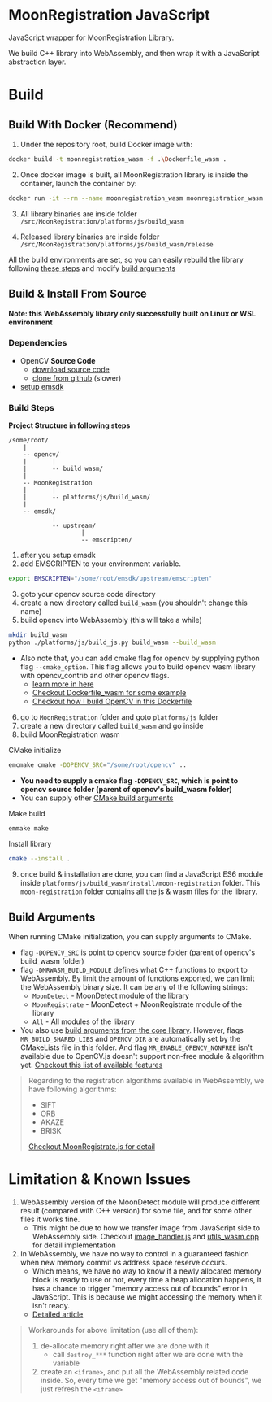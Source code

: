 
# MoonRegistration JavaScript

JavaScript wrapper for MoonRegistration Library.

We build C++ library into WebAssembly, and then wrap it with a JavaScript abstraction layer.

# Build

## Build With Docker (Recommend)

1. Under the repository root, build Docker image with:

```sh
docker build -t moonregistration_wasm -f .\Dockerfile_wasm .
```

2. Once docker image is built, all MoonRegistration library is inside the container, launch the container by:

```sh
docker run -it --rm --name moonregistration_wasm moonregistration_wasm
```

3. All library binaries are inside folder `/src/MoonRegistration/platforms/js/build_wasm`

4. Released library binaries are inside folder `/src/MoonRegistration/platforms/js/build_wasm/release`

All the build environments are set, so you can easily rebuild the library following [these steps](#build-steps) and modify [build arguments](#build-arguments)

## Build & Install From Source

**Note: this WebAssembly library only successfully built on Linux or WSL environment**

### Dependencies

* OpenCV **Source Code**
  * [download source code](https://opencv.org/releases/)
  * [clone from github](https://github.com/opencv/opencv) (slower)
* [setup emsdk](https://emscripten.org/docs/getting_started/downloads.html)

### Build Steps

**Project Structure in following steps**

```
/some/root/
    |
    -- opencv/
    |       |
    |       -- build_wasm/
    |
    -- MoonRegistration
    |       |
    |       -- platforms/js/build_wasm/
    |
    -- emsdk/
            |
            -- upstream/
                    |
                    -- emscripten/
```

1. after you setup emsdk
2. add EMSCRIPTEN to your environment variable.

```sh
export EMSCRIPTEN="/some/root/emsdk/upstream/emscripten"
```

3. goto your opencv source code directory
4. create a new directory called `build_wasm` (you shouldn't change this name)
5. build opencv into WebAssembly (this will take a while)

```sh
mkdir build_wasm
python ./platforms/js/build_js.py build_wasm --build_wasm
```

* Also note that, you can add cmake flag for opencv by supplying python flag `--cmake_option`. This flag allows you to build opencv wasm library with opencv_contrib and other opencv flags.
  * [learn more in here](https://docs.opencv.org/4.x/d4/da1/tutorial_js_setup.html)
  * [Checkout Dockerfile_wasm for some example](../../Dockerfile_wasm)
  * [Checkout how I build OpenCV in this Dockerfile](https://github.com/Gavin1937/emsdk-cv-wasm/blob/main/Dockerfile)

6. go to `MoonRegistration` folder and goto `platforms/js` folder
7. create a new directory called `build_wasm` and go inside
8. build MoonRegistration wasm

CMake initialize

```sh
emcmake cmake -DOPENCV_SRC="/some/root/opencv" ..
```

* **You need to supply a cmake flag `-DOPENCV_SRC`, which is point to opencv source folder (parent of opencv's build_wasm folder)**
* You can supply other [CMake build arguments](#build-arguments)

Make build

```sh
emmake make
```

Install library

```sh
cmake --install .
```

9. once build & installation are done, you can find a JavaScript ES6 module inside `platforms/js/build_wasm/install/moon-registration` folder. This `moon-registration` folder contains all the js & wasm files for the library.

## Build Arguments

When running CMake initialization, you can supply arguments to CMake.

* flag `-DOPENCV_SRC` is point to opencv source folder (parent of opencv's build_wasm folder)
* flag `-DMRWASM_BUILD_MODULE` defines what C++ functions to export to WebAssembly. By limit the amount of functions exported, we can limit the WebAssembly binary size. It can be any of the following strings:
  * `MoonDetect` - MoonDetect module of the library
  * `MoonRegistrate` - MoonDetect + MoonRegistrate module of the library
  * `All` - All modules of the library
* You also use [build arguments from the core library](../../BUILDING.md#cmake-build-arguments). However, flags `MR_BUILD_SHARED_LIBS` and `OPENCV_DIR` are automatically set by the CMakeLists file in this folder. And flag `MR_ENABLE_OPENCV_NONFREE` isn't available due to OpenCV.js doesn't support non-free module & algorithm yet. [Checkout this list of available features](https://github.com/opencv/opencv/blob/4.x/platforms/js/opencv_js.config.py)

> Regarding to the registration algorithms available in WebAssembly, we have following algorithms:
> * SIFT
> * ORB
> * AKAZE
> * BRISK
> 
> [Checkout MoonRegistrate.js for detail](./moon-registration/MoonRegistrate.js)


# Limitation & Known Issues

1. WebAssembly version of the MoonDetect module will produce different result (compared with C++ version) for some file, and for some other files it works fine.
   * This might be due to how we transfer image from JavaScript side to WebAssembly side. Checkout [image_handler.js](./moon-registration/image_handler.js) and [utils_wasm.cpp](./src/utils_wasm.cpp) for detail implementation
2. In WebAssembly, we have no way to control in a guaranteed fashion when new memory commit vs address space reserve occurs.
   * Which means, we have no way to know if a newly allocated memory block is ready to use or not, every time a heap allocation happens, it has a chance to trigger "memory access out of bounds" error in JavaScript. This is because we might accessing the memory when it isn't ready.
   * [Detailed article](https://github.com/WebAssembly/design/issues/1397)
> Workarounds for above limitation (use all of them):
> 1. de-allocate memory right after we are done with it
>    * call `destroy_***` function right after we are done with the variable
> 2. create an `<iframe>`, and put all the WebAssembly related code inside. So, every time we get "memory access out of bounds", we just refresh the `<iframe>`

